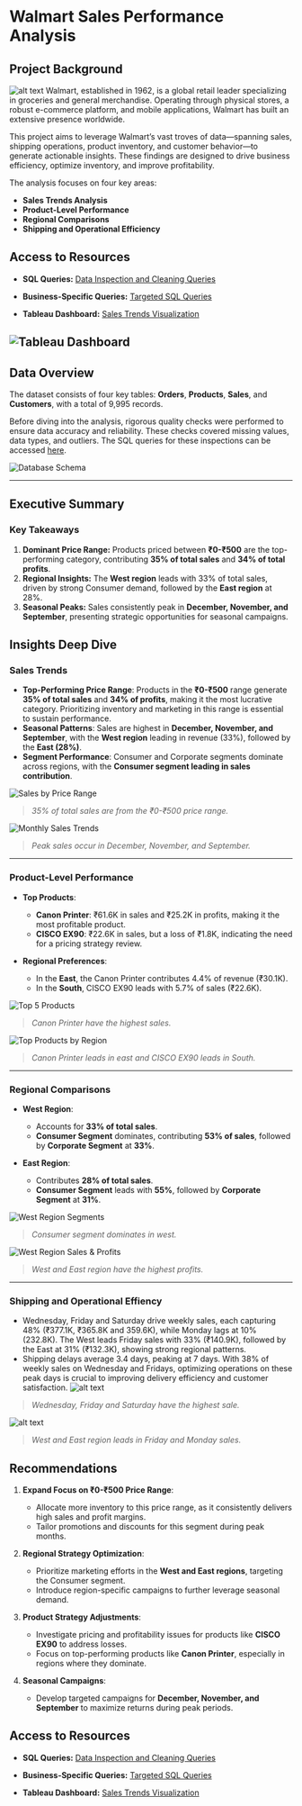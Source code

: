 # Walmart Sales Performance Analysis  
## **Project Background** 
![alt text](https://upload.wikimedia.org/wikipedia/commons/thumb/c/ca/Walmart_logo.svg/1200px-Walmart_logo.svg.png)
Walmart, established in 1962, is a global retail leader specializing in groceries and general merchandise. Operating through physical stores, a robust e-commerce platform, and mobile applications, Walmart has built an extensive presence worldwide.  

This project aims to leverage Walmart’s vast troves of data—spanning sales, shipping operations, product inventory, and customer behavior—to generate actionable insights. These findings are designed to drive business efficiency, optimize inventory, and improve profitability.  

The analysis focuses on four key areas:  
- **Sales Trends Analysis**  
- **Product-Level Performance**  
- **Regional Comparisons**  
- **Shipping and Operational Efficiency**  

## Access to Resources
- **SQL Queries:** [Data Inspection and Cleaning Queries](https://github.com/lakshaykamat/walmart-insights/blob/master/queries/Query.md)

- **Business-Specific Queries:** [Targeted SQL Queries](https://github.com/lakshaykamat/walmart-insights/blob/master/queries/Query.md#basic-business-analysis)

- **Tableau Dashboard:** [Sales Trends Visualization](https://public.tableau.com/app/profile/lakshay.kamat/viz/WalmartSalesDashboard_17360784456650/Dashboard1)
 

![Tableau Dashboard](assets/dashboard.png)
---

## **Data Overview**  

The dataset consists of four key tables: **Orders**, **Products**, **Sales**, and **Customers**, with a total of 9,995 records.  

Before diving into the analysis, rigorous quality checks were performed to ensure data accuracy and reliability. These checks covered missing values, data types, and outliers. The SQL queries for these inspections can be accessed [here](https://github.com/lakshaykamat/walmart-insights/blob/master/queries/Query.md).  

![Database Schema](assets/DB.svg)  

---

## **Executive Summary**  

### **Key Takeaways**  

1. **Dominant Price Range:** Products priced between **₹0-₹500** are the top-performing category, contributing **35% of total sales** and **34% of total profits**.
2. **Regional Insights:** The **West region** leads with 33% of total sales, driven by strong Consumer demand, followed by the **East region** at 28%.
3. **Seasonal Peaks:** Sales consistently peak in **December, November, and September**, presenting strategic opportunities for seasonal campaigns.


## **Insights Deep Dive**  

### **Sales Trends**  

- **Top-Performing Price Range**: Products in the **₹0-₹500** range generate **35% of total sales** and **34% of profits**, making it the most lucrative category. Prioritizing inventory and marketing in this range is essential to sustain performance.  
- **Seasonal Patterns**: Sales are highest in **December, November, and September**, with the **West region** leading in revenue (33%), followed by the **East (28%)**.  
- **Segment Performance**: Consumer and Corporate segments dominate across regions, with the **Consumer segment leading in sales contribution**.

![Sales by Price Range](assets/chart1.png)  
> *35% of total sales are from the ₹0-₹500 price range.*  

![Monthly Sales Trends](assets/chart.png)  
> *Peak sales occur in December, November, and September.*  

---

### **Product-Level Performance**  

- **Top Products**:  
  - **Canon Printer**: ₹61.6K in sales and ₹25.2K in profits, making it the most profitable product.  
  - **CISCO EX90**: ₹22.6K in sales, but a loss of ₹1.8K, indicating the need for a pricing strategy review.  

- **Regional Preferences**:  
  - In the **East**, the Canon Printer contributes 4.4% of revenue (₹30.1K).  
  - In the **South**, CISCO EX90 leads with 5.7% of sales (₹22.6K).  


![Top 5 Products](assets/top_5_products.png)  
> *Canon Printer have the highest sales.*

![Top Products by Region](assets/top_5_products_by_region_colored.png)  

> *Canon Printer leads in east and CISCO EX90 leads in South.*

---

### **Regional Comparisons**  

- **West Region**:  
  - Accounts for **33% of total sales**.  
  - **Consumer Segment** dominates, contributing **53% of sales**, followed by **Corporate Segment** at **33%**.  

- **East Region**:  
  - Contributes **28% of total sales**.  
  - **Consumer Segment** leads with **55%**, followed by **Corporate Segment** at **31%**.  

![West Region Segments](assets/west_segment.png)  
> *Consumer segment dominates in west.*

![West Region Sales & Profits](assets/west_sales_profit.png)  

> *West and East region have the highest profits.*
---

### Shipping and Operational Effiency
- Wednesday, Friday and Saturday drive weekly sales, each capturing 48% (₹377.1K, ₹365.8K and 359.6K), while Monday lags at 10% (232.8K). The West leads Friday sales with 33% (₹140.9K), followed by the East at 31% (₹132.3K), showing strong regional patterns.
- Shipping delays average 3.4 days, peaking at 7 days. With 38% of weekly sales on Wednesday and Fridays, optimizing operations on these peak days is crucial to improving delivery efficiency and customer satisfaction.
![alt text](assets/orders.png)
> *Wednesday, Friday and Saturday have the highest sale.*

![alt text](assets/orders2.png)
> *West and East region leads in Friday and Monday sales.*


## **Recommendations**  

1. **Expand Focus on ₹0-₹500 Price Range**:  
   - Allocate more inventory to this price range, as it consistently delivers high sales and profit margins.  
   - Tailor promotions and discounts for this segment during peak months.  

2. **Regional Strategy Optimization**:  
   - Prioritize marketing efforts in the **West and East regions**, targeting the Consumer segment.  
   - Introduce region-specific campaigns to further leverage seasonal demand.  

3. **Product Strategy Adjustments**:  
   - Investigate pricing and profitability issues for products like **CISCO EX90** to address losses.  
   - Focus on top-performing products like **Canon Printer**, especially in regions where they dominate.  

4. **Seasonal Campaigns**:  
   - Develop targeted campaigns for **December, November, and September** to maximize returns during peak periods.  

## Access to Resources
- **SQL Queries:** [Data Inspection and Cleaning Queries](https://github.com/lakshaykamat/walmart-insights/blob/master/queries/Query.md)

- **Business-Specific Queries:** [Targeted SQL Queries](https://github.com/lakshaykamat/walmart-insights/blob/master/queries/Query.md#basic-business-analysis)

- **Tableau Dashboard:** [Sales Trends Visualization](https://public.tableau.com/app/profile/lakshay.kamat/viz/WalmartSalesDashboard_17360784456650/Dashboard1)


